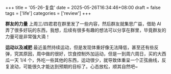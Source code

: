 +++
title = '05-26-复盘'
date = 2025-05-26T16:34:46+08:00
draft = false
tags = ['life']
categories = ['review']
+++

**群友的力量**
上周三/四君君在群里发了一些内容，然后群友就集思广益，借助 AI 弄了很多好玩的东西，我想，后续有很多有趣的想法可以分享在群里，毕竟群友的力量可是非常强大滴！

**运动以及减肥**
最近虽然持续运动，但是发现体重好像无法降低，甚至还有些反弹，究其原因，周中做的很好，饮食控制外加运动，但是一到周六周日，买的大西瓜一天 1/4 个，外吃一些其他的东西，运动很少，就导致体重呈一个正弦曲线，反复波动，可能很久才能达到预期的目标了。心态放松，顺其自然吧~